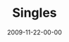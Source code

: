---
layout: message
category: message
series: "Typecast"
title: "Singles"
date: 2009-11-22-00-00
message_id: 591
audio-description: "Being single can be a blessing. Brian Tome and a panel of single people discuss the nature of being single and what God says about it."
audio: "http://s3.amazonaws.com/crossroadsaudiomessages/Typecast2.mp3"
audio-title: "Singles"
audio-duration: "41:16"
notes-description: "Being single can be a blessing. Brian Tome and a panel of single people discuss the nature of being single and what God says about it. "
notes: "http://www.crossroads.net/players/media/hq/SN_11_21-22_09.pdf "
notes-title: "Singles (Study Notes)"
program-description: "Being single can be a blessing. Brian Tome and a panel of single people discuss the nature of being single and what God says about it."
program: "http://www.crossroads.net/players/media/hq/11_21-22_09Program.pdf"
program-title: "Singles (Program)"
video-description: "Being single can be a blessing. Brian Tome and a panel of single people discuss the nature of being single and what God says about it."
video-title: "Singles"
video: "https://s3.amazonaws.com/crossroadsvideomessages/Typecast2.mp4"
video-poster: "https://www.crossroads.net/uploadedfiles/Typecast2-still.jpg"
---